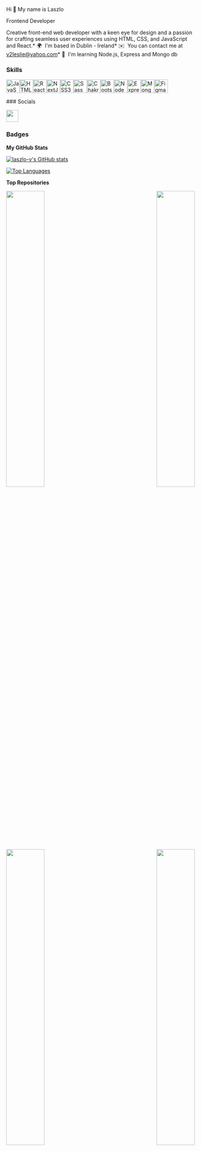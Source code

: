 Hi 👋 My name is Laszlo

Frontend Developer

Creative front-end web developer with a keen eye for design and a passion for crafting seamless user experiences using HTML, CSS, and JavaScript and React.* 🌍  I'm based in Dublin - Ireland* ✉️  You can contact me at [v2leslie@yahoo.com](mailto:v2leslie@yahoo.com)* 🧠  I'm learning Node.js, Express and Mongo db

### Skills


<p align="left">
<a href="https://developer.mozilla.org/en-US/docs/Web/JavaScript" target="_blank" rel="noreferrer"><img src="https://raw.githubusercontent.com/danielcranney/readme-generator/main/public/icons/skills/javascript-colored.svg" width="36" height="36" alt="JavaScript" /></a><a href="https://developer.mozilla.org/en-US/docs/Glossary/HTML5" target="_blank" rel="noreferrer"><img src="https://raw.githubusercontent.com/danielcranney/readme-generator/main/public/icons/skills/html5-colored.svg" width="36" height="36" alt="HTML5" /></a><a href="https://reactjs.org/" target="_blank" rel="noreferrer"><img src="https://raw.githubusercontent.com/danielcranney/readme-generator/main/public/icons/skills/react-colored.svg" width="36" height="36" alt="React" /></a><a href="https://nextjs.org/docs" target="_blank" rel="noreferrer"><img src="https://raw.githubusercontent.com/danielcranney/readme-generator/main/public/icons/skills/nextjs-colored.svg" width="36" height="36" alt="NextJs" /></a><a href="https://www.w3.org/TR/CSS/#css" target="_blank" rel="noreferrer"><img src="https://raw.githubusercontent.com/danielcranney/readme-generator/main/public/icons/skills/css3-colored.svg" width="36" height="36" alt="CSS3" /></a><a href="https://sass-lang.com/" target="_blank" rel="noreferrer"><img src="https://raw.githubusercontent.com/danielcranney/readme-generator/main/public/icons/skills/sass-colored.svg" width="36" height="36" alt="Sass" /></a><a href="https://chakra-ui.com/" target="_blank" rel="noreferrer"><img src="https://raw.githubusercontent.com/danielcranney/readme-generator/main/public/icons/skills/chakra-colored.svg" width="36" height="36" alt="Chakra UI" /></a><a href="https://getbootstrap.com/" target="_blank" rel="noreferrer"><img src="https://raw.githubusercontent.com/danielcranney/readme-generator/main/public/icons/skills/bootstrap-colored.svg" width="36" height="36" alt="Bootstrap" /></a><a href="https://nodejs.org/en/" target="_blank" rel="noreferrer"><img src="https://raw.githubusercontent.com/danielcranney/readme-generator/main/public/icons/skills/nodejs-colored.svg" width="36" height="36" alt="NodeJS" /></a><a href="https://expressjs.com/" target="_blank" rel="noreferrer"><img src="https://raw.githubusercontent.com/danielcranney/readme-generator/main/public/icons/skills/express-colored.svg" width="36" height="36" alt="Express" /></a><a href="https://www.mongodb.com/" target="_blank" rel="noreferrer"><img src="https://raw.githubusercontent.com/danielcranney/readme-generator/main/public/icons/skills/mongodb-colored.svg" width="36" height="36" alt="MongoDB" /></a><a href="https://www.figma.com/" target="_blank" rel="noreferrer"><img src="https://raw.githubusercontent.com/danielcranney/readme-generator/main/public/icons/skills/figma-colored.svg" width="36" height="36" alt="Figma" /></a></p>
### Socials<p align="left"> <a href="https://www.github.com/laszlo-v" target="_blank" rel="noreferrer"> <picture> <source media="(prefers-color-scheme: dark)" srcset="https://raw.githubusercontent.com/danielcranney/readme-generator/main/public/icons/socials/github-dark.svg" /> <source media="(prefers-color-scheme: light)" srcset="https://raw.githubusercontent.com/danielcranney/readme-generator/main/public/icons/socials/github.svg" /> <img src="https://raw.githubusercontent.com/danielcranney/readme-generator/main/public/icons/socials/github.svg" width="32" height="32" /> </picture> </a></p>

### Badges

<b>My GitHub Stats</b>

<a href="http://www.github.com/laszlo-v"><img src="https://github-readme-stats.vercel.app/api?username=laszlo-v&show_icons=true&hide=&count_private=true&title_color=14b8a6&text_color=22c55e&icon_color=0891b2&bg_color=1c1917&hide_border=true&show_icons=true" alt="laszlo-v's GitHub stats" /></a>

<a href="https://github.com/laszlo-v" align="left"><img src="https://github-readme-stats.vercel.app/api/top-langs/?username=laszlo-v&langs_count=10&title_color=14b8a6&text_color=22c55e&icon_color=0891b2&bg_color=1c1917&hide_border=true&locale=en&custom_title=Top%20%Languages" alt="Top Languages" /></a>

<b>Top Repositories</b>

<div width="100%" align="center"><a href="https://github.com/laszlo-v/portfolio-2024" align="left"><img align="left" width="45%" src="https://github-readme-stats.vercel.app/api/pin/?username=laszlo-v&repo=portfolio-2024&title_color=14b8a6&text_color=22c55e&icon_color=0891b2&bg_color=1c1917&hide_border=true&locale=en" /></a><a href="https://github.com/laszlo-v/findNumbers" align="right"><img align="right" width="45%" src="https://github-readme-stats.vercel.app/api/pin/?username=laszlo-v&repo=findNumbers&title_color=14b8a6&text_color=22c55e&icon_color=0891b2&bg_color=1c1917&hide_border=true&locale=en" /></a></div><br /><br /><br /><br /><br /><br /><br />

<br /><br /><br /><br /><br />

<div width="100%" align="center"><a href="https://github.com/laszlo-v/timedForm" align="left"><img align="left" width="45%" src="https://github-readme-stats.vercel.app/api/pin/?username=laszlo-v&repo=timedForm&title_color=14b8a6&text_color=22c55e&icon_color=0891b2&bg_color=1c1917&hide_border=true&locale=en" /></a><a href="https://github.com/laszlo-v/apis" align="right"><img align="right" width="45%" src="https://github-readme-stats.vercel.app/api/pin/?username=laszlo-v&repo=apis&title_color=14b8a6&text_color=22c55e&icon_color=0891b2&bg_color=1c1917&hide_border=true&locale=en" /></a></div>
